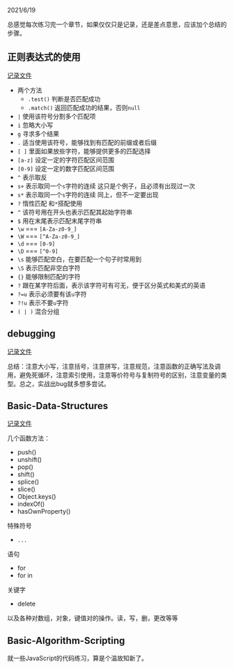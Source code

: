 <!--
 * @Author: kok-s0s
 * @Date: 2021-06-20 00:18:11
 * @LastEditors: kok-s0s
 * @LastEditTime: 2021-06-30 15:38:44
 * @Description: Summary
-->

2021/6/19

总感觉每次练习完一个章节，如果仅仅只是记录，还是差点意思，应该加个总结的步骤。

## 正则表达式的使用

[记录文件](./JS-AADS/Regular-Expressions.md)

* 两个方法
  + `.test()` 判断是否匹配成功
  + `.match()` 返回匹配成功的结果，否则`null`
* `|` 使用该符号分割多个匹配项
* `i` 忽略大小写
* `g` 寻求多个结果
* `.` 适当使用该符号，能够找到有匹配的前缀或者后缀
* `[ ]` 里面如果放些字符，能够提供更多的匹配选择
* `[a-z]` 设定一定的字符匹配区间范围
* `[0-9]` 设定一定的数字匹配区间范围
* `^` 表示取反
* `s+` 表示取同一个`s`字符的连续 这只是个例子，且必须有出现过一次
* `s*` 表示取同一个`s`字符的连续 同上，但不一定要出现
* `?` 惰性匹配 和`*`搭配使用
* `^` 该符号用在开头也表示匹配其起始字符串
* `$` 用在末尾表示匹配末尾字符串
* `\w` === `[A-Za-z0-9_]`
* `\W` === `[^A-Za-z0-9_]`
* `\d` === `[0-9]`
* `\D` === `[^0-9]`
* `\s` 能够匹配空白，在要匹配一个句子时常用到
* `\S` 表示匹配非空白字符
* `{}` 能够限制匹配的字符
* `?` 跟在某字符后面，表示该字符可有可无，便于区分英式和美式的英语
* `?=u` 表示必须要有该`u`字符
* `?!u` 表示不要`u`字符
* `( | )` 混合分组

## debugging

[记录文件](./JS-AADS/Debugging.md)

总结：注意大小写，注意括号，注意拼写，注意规范，注意函数的正确写法及调用，避免死循环，注意索引使用，注意等价符号与复制符号的区别，注意变量的类型。总之，实战出bug就多想多尝试。

## Basic-Data-Structures

[记录文件](./JS-AADS/Basic-Data-Structures.md)

几个函数方法：
* push()
* unshift()
* pop()
* shift()
* splice()
* slice()
* Object.keys()
* indexOf()
* hasOwnProperty()

特殊符号

* `...`

语句
* for
* for in

关键字
* delete

以及各种对数组，对象，键值对的操作。读，写，删，更改等等

## Basic-Algorithm-Scripting

就一些JavaScript的代码练习，算是个温故知新了。

